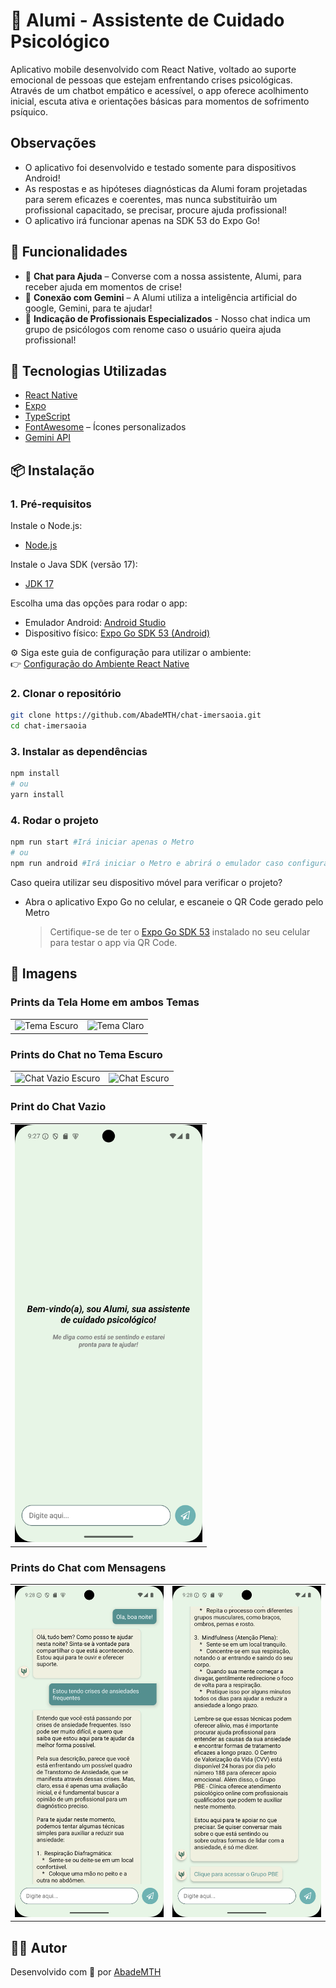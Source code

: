 # 🧠 Alumi - Assistente de Cuidado Psicológico

Aplicativo mobile desenvolvido com React Native, voltado ao suporte emocional de pessoas que estejam enfrentando crises psicológicas. Através de um chatbot empático e acessível, o app oferece acolhimento inicial, escuta ativa e orientações básicas para momentos de sofrimento psíquico.

## Observações

-   O aplicativo foi desenvolvido e testado somente para dispositivos Android!
-   As respostas e as hipóteses diagnósticas da Alumi foram projetadas para serem eficazes e coerentes, mas nunca substituirão um profissional capacitado, se precisar, procure ajuda profissional!
-   O aplicativo irá funcionar apenas na SDK 53 do Expo Go!

## 📱 Funcionalidades

-   💬 **Chat para Ajuda** – Converse com a nossa assistente, Alumi, para receber ajuda em momentos de crise!
-   🛜 **Conexão com Gemini** – A Alumi utiliza a inteligência artificial do google, Gemini, para te ajudar!
-   📲 **Indicação de Profissionais Especializados** - Nosso chat indica um grupo de psicólogos com renome caso o usuário queira ajuda profissional!

## 🚀 Tecnologias Utilizadas

-   [React Native](https://reactnative.dev/)
-   [Expo](https://expo.dev/)
-   [TypeScript](https://www.typescriptlang.org/)
-   [FontAwesome](https://fontawesome.com/) – Ícones personalizados
-   [Gemini API](https://ai.google.dev/gemini-api/docs?hl=pt-br#javascript)

## 📦 Instalação

### 1. Pré-requisitos

Instale o Node.js:

-   [Node.js](https://nodejs.org/en/download/)

Instale o Java SDK (versão 17):

-   [JDK 17](https://www.oracle.com/java/technologies/javase/jdk17-archive-downloads.html)

Escolha uma das opções para rodar o app:

-   Emulador Android: [Android Studio](https://developer.android.com/studio?hl=pt-br)
-   Dispositivo físico: [Expo Go SDK 53 (Android)](https://expo.dev/go)

⚙️ Siga este guia de configuração para utilizar o ambiente:  
👉 [Configuração do Ambiente React Native](https://reactnative.dev/docs/set-up-your-environment)

### 2. Clonar o repositório

```bash
git clone https://github.com/AbadeMTH/chat-imersaoia.git
cd chat-imersaoia
```

### 3. Instalar as dependências

```bash
npm install
# ou
yarn install
```

### 4. Rodar o projeto

```bash
npm run start #Irá iniciar apenas o Metro
# ou
npm run android #Irá iniciar o Metro e abrirá o emulador caso configurado corretamente
```

Caso queira utilizar seu dispositivo móvel para verificar o projeto?

-   Abra o aplicativo Expo Go no celular, e escaneie o QR Code gerado pelo Metro
    > Certifique-se de ter o [Expo Go SDK 53](https://expo.dev/client) instalado no seu celular para testar o app via QR Code.

## 📸 Imagens

### Prints da Tela Home em ambos Temas

<table>
  <tr>
    <td align="center"><img src="./assets/images/prints/homeDark.png" width="300" alt="Tema Escuro"/></td>
    <td align="center"><img src="./assets/images/prints/homeLight.png" width="300" alt="Tema Claro"/></td>
  </tr>
</table>

### Prints do Chat no Tema Escuro

<table>
  <tr>
    <td align="center"><img src="./assets/images/prints/chatEmptyDark.png" width="300" alt="Chat Vazio Escuro"/></td>
    <td align="center"><img src="./assets/images/prints/chatDark.png" width="300" alt="Chat Escuro"/></td>
  </tr>
</table>

### Print do Chat Vazio

<table>
  <tr>
    <td align="center"><img src="./assets/prints/emptyChat.png" width="300" alt="Chat Vazio"/></td>
  </tr>
</table>

### Prints do Chat com Mensagens

<table>
  <tr>
    <td align="center"><img src="./assets/prints/chat1.png" width="300" alt="Chat com mensagens"/></td>
    <td align="center"><img src="./assets/prints/chat2.png" width="300" alt="Chat com mensagens"/></td>
  </tr>
</table>

## 👨‍💻 Autor

Desenvolvido com 💜 por [AbadeMTH](https://github.com/AbadeMTH)
